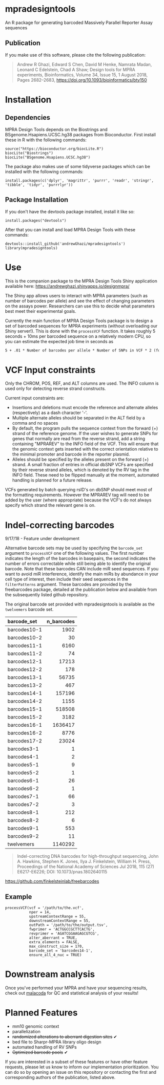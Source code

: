 # mpradesigntools
An R package for generating barcoded Massively Parallel Reporter Assay sequences

## Publication  

If you make use of this software, please cite the following publication:

> Andrew R Ghazi, Edward S Chen, David M Henke, Namrata Madan, Leonard C Edelstein, Chad A Shaw; Design tools for MPRA experiments, Bioinformatics, Volume 34, Issue 15, 1 August 2018, Pages 2682–2683, https://doi.org/10.1093/bioinformatics/bty150

# Installation

## Dependencies
MPRA Design Tools depends on the Biostrings and BSgenome.Hsapiens.UCSC.hg38 packages from Bioconductor. First install these in R with the following commands:
```{r}
source("https://bioconductor.org/biocLite.R")
biocLite("Biostrings")
biocLite("BSgenome.Hsapiens.UCSC.hg38")
```

The package also makes use of some tidyverse packages which can be installed with the following commands:
```{r}
install.packages(c('dplyr', 'magrittr', 'purrr', 'readr', 'stringr', 'tibble', 'tidyr', 'purrrlyr'))
```

## Package Installation

If you don't have the devtools package installed, install it like so:
```{r}
install.packages("devtools")
```

After that you can install and load MPRA Design Tools with these commands:

```{r}
devtools::install_github('andrewGhazi/mpradesigntools')
library(mpradesigntools)
```

# Use

This is the companion package to the MPRA Design Tools Shiny application available here: https://andrewghazi.shinyapps.io/designmpra/

The Shiny app allows users to interact with MPRA parameters (such as number of barcodes per allele) and see the effect of changing parameters on the assays power. Researchers can use this to decide what parameters best meet their experimental goals.

Currently the main function of MPRA Design Tools package is to design a set of barcoded sequences for MPRA experiments (without overloading our Shiny server!). This is done with the `processVCF` function. It takes roughly 5 seconds + 10ms per barcoded sequence on a relatively modern CPU, so you can estimate the expected job time in seconds as 
```tex
5 + .01 * Number of barcodes per allele * Number of SNPs in VCF * 2 (for ref/alt alleles)
```

# VCF Input constraints

Only the CHROM, POS, REF, and ALT columns are used. The INFO column is used only for detecting reverse strand constructs.

Current input constraints are:

*   Insertions and deletions must encode the reference and alternate alleles (respectively) as a dash character '-'.
*   Multiple alternate alleles should be separated in the ALT field by a comma and no spaces
*   By default, the program pulls the sequence context from the forward (+) strand of the reference genome. If the user wishes to generate SNPs for genes that normally are read from the reverse strand, add a string containing "MPRAREV" to the INFO field of the VCF. This will ensure that the genomic context gets inserted with the correct orientation relative to the minimal promoter and barcode in the reporter plasmid.
*   Alleles should be specified by the alleles present on the forward (+) strand. A small fraction of entries in official dbSNP VCFs are specified by their reverse strand alleles, which is denoted by the RV tag in the INFO field. These need to be flipped manually at the moment, automated handling is planned for a future release.

VCFs generated by batch querying rsID's on dbSNP should meet most of the formatting requirements. However the MPRAREV tag will need to be added by the user (where appropriate) because the VCF's do not always specify which strand the relevant gene is on. 

# Indel-correcting barcodes

9/17/18 - Feature under development 

Alternative barcode sets may be used by specifying the `barcode_set` argument to `processVCF` one of the following values. The first number indicates the length of the barcodes in basepairs, the second indicates the number of errors correctable while still being able to identify the original barcode. Note that these barcodes CAN include miR seed sequences. If you want to avoid miR interference, identify the main miRs by abundance in your cell type of interest, then include their seed sequences in the `filterPatterns` argument. These barcodes are provided by the freebarcodes package, detailed at the publication below and available from the subsequently listed github repository. 

The original barcode set provided with mpradesigntools is available as the `twelvemers` barcode set. 

|barcode_set  | n_barcodes|
|:------------|----------:|
|barcodes10-1 |       1902|
|barcodes10-2 |         30|
|barcodes11-1 |       6160|
|barcodes11-2 |         74|
|barcodes12-1 |      17213|
|barcodes12-2 |        178|
|barcodes13-1 |      56735|
|barcodes13-2 |        467|
|barcodes14-1 |     157196|
|barcodes14-2 |       1155|
|barcodes15-1 |     518508|
|barcodes15-2 |       3182|
|barcodes16-1 |    1636417|
|barcodes16-2 |       8776|
|barcodes17-2 |      23024|
|barcodes3-1  |          1|
|barcodes4-1  |          2|
|barcodes5-1  |          9|
|barcodes5-2  |          1|
|barcodes6-1  |         26|
|barcodes6-2  |          1|
|barcodes7-1  |         66|
|barcodes7-2  |          3|
|barcodes8-1  |        212|
|barcodes8-2  |          6|
|barcodes9-1  |        553|
|barcodes9-2  |         11|
|twelvemers   |    1140292|

> Indel-correcting DNA barcodes for high-throughput sequencing, John A. Hawkins, Stephen K. Jones, Ilya J. Finkelstein, William H. Press, Proceedings of the National Academy of Sciences Jul 2018, 115 (27) E6217-E6226; DOI: 10.1073/pnas.1802640115

https://github.com/finkelsteinlab/freebarcodes

## Example
```{r}
processVCF(vcf = '/path/to/the.vcf',
           nper = 14,
           upstreamContextRange = 55,
           downstreamContextRange = 55,
           outPath = '/path/to/the/output.tsv',
           fwprimer = 'ACTGGCCGCTTCACTG',
           revprimer = 'AGATCGGAAGAGCGTCG',
           alter_aberrant = TRUE,
           extra_elements = FALSE,
           max_construct_size = 170,
           barcode_set = 'barcodes14-1',
           ensure_all_4_nuc = TRUE)
```

# Downstream analysis  

Once you've performed your MPRA and have your sequencing results, check out [malacoda](https://github.com/andrewGhazi/malacoda) for QC and statistical analysis of your results!

# Planned Features  

*    mm10 genomic context  
*    parallelization  
*    ~~randomized alterations to aberrant digestion sites~~ ✔
*    bed file to Sharpr-MPRA library oligo design  
*    automated handling of RV SNPs
*    ~~Optimized barcode pools~~ ✔

If you are interested in a subset of these features or have other feature requests, please let us know to inform our implementation prioritization. You can do so by opening an issue on this repository or contacting the first and corresponding authors of the publication, listed above.
